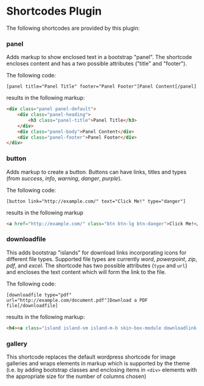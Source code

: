 Shortcodes Plugin
=================

The following shortcodes are provided by this plugin:

### panel
Adds markup to show enclosed text in a bootstrap "panel". The shortcode encloses content and has a two possible attributes ("title" and "footer").

The following code:
```
[panel title="Panel Title" footer="Panel Footer"]Panel Content[/panel]
```
results in the following markup:
```html
<div class="panel panel-default">
    <div class="panel-heading">
        <h3 class="panel-title">Panel Title</h3>
    </div>
    <div class="panel-body">Panel Content</div>
    <div class="panel-footer">Panel Footer</div>
</div>
```

### button
Adds markup to create a button. Buttons can have links, titles and types (from _success_, _info_, _warning_, _danger_, _purple_).

The following code:
```
[button link="http://example.com/" text="Click Me!" type="danger"]
```
results in the following markup
```html
<a href="http://example.com/" class="btn btn-lg btn-danger">Click Me!</a>
```

### downloadfile
This adds bootstrap "islands" for download links incorporating icons for different file types. Supported file types are currently _word_, _powerpoint_, _zip_, _pdf_, and _excel_. The shortcode has two possible attributes (`type` and `url`) and encloses the text content which will form the link to the file.

The following code:
```
[downloadfile type="pdf" url="http://example.com/document.pdf"]Download a PDF file[/downloadfile]
```
results in the following markup:
```html
<h4><a class="island island-sm island-m-b skin-box-module downloadlink type-pdf" href="http://example.com/document.pdf">Download a PDF file</a></h4>
```

### gallery
This shortcode replaces the default wordpress shortcode for image galleries and wraps elements in markup which is supported by the theme (i.e. by adding bootstrap classes and enclosing items in `<div>` elements with the appropriate size for the number of columns chosen)